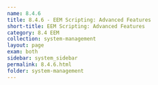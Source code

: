 ```yaml
---
name: 8.4.6
title: 8.4.6 - EEM Scripting: Advanced Features
short-title: EEM Scripting: Advanced Features
category: 8.4 EEM
collection: system-management
layout: page
exam: both
sidebar: system_sidebar
permalink: 8.4.6.html
folder: system-management
---
```


